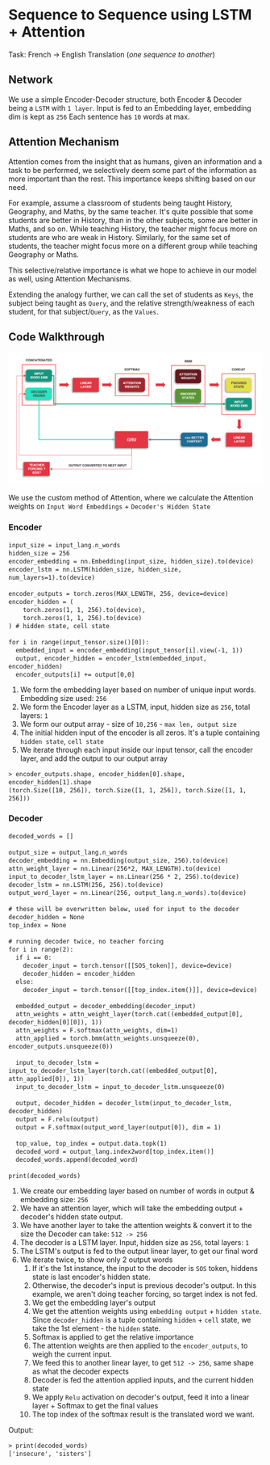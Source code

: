 # Sequence to Sequence using LSTM + Attention

Task: French -> English Translation (*one sequence to another*)

## Network 
We use a simple Encoder-Decoder structure, both Encoder & Decoder being a `LSTM` with `1 layer`.
Input is fed to an Embedding layer, embedding dim is kept as `256`
Each sentence has `10` words at max.

## Attention Mechanism

Attention comes from the insight that as humans, given an information and a task to be performed, we selectively deem some part of the information as more important than the rest.
This importance keeps shifting based on our need.

For example, assume a classroom of students being taught History, Geography, and Maths, by the same teacher.
It's quite possible that some students are better in History, than in the other subjects, some are better in Maths, and so on.
While teaching History, the teacher might focus more on students are who are weak in History.
Similarly, for the same set of students, the teacher might focus more on a different group while teaching Geography or Maths.

This selective/relative importance is what we hope to achieve in our model as well, using Attention Mechanisms.

Extending the analogy further, we can call the set of students as `Keys`, the subject being taught as `Query`, and the relative strength/weakness of each student, for that subject/`Query`, as the `Values`. 


## Code Walkthrough


![Attention Mechanism](attention.png "Attention Mechanism")

We use the custom method of Attention, where we calculate the Attention weights on `Input Word Embeddings` + `Decoder's Hidden State`

### Encoder

```
input_size = input_lang.n_words
hidden_size = 256
encoder_embedding = nn.Embedding(input_size, hidden_size).to(device)
encoder_lstm = nn.LSTM(hidden_size, hidden_size, num_layers=1).to(device)

encoder_outputs = torch.zeros(MAX_LENGTH, 256, device=device)
encoder_hidden = (
    torch.zeros(1, 1, 256).to(device),
    torch.zeros(1, 1, 256).to(device)
) # hidden state, cell state

for i in range(input_tensor.size()[0]):
  embedded_input = encoder_embedding(input_tensor[i].view(-1, 1))
  output, encoder_hidden = encoder_lstm(embedded_input, encoder_hidden)
  encoder_outputs[i] += output[0,0]
```

1. We form the embedding layer based on number of unique input words. Embedding size used: `256`
2. We form the Encoder layer as a LSTM, input, hidden size as `256`, total layers: `1`
3. We form our output array - size of `10,256` - `max len, output size`
4. The initial hidden input of the encoder is all zeros. It's a tuple containing `hidden state`, `cell state`
5. We iterate through each input inside our input tensor, call the encoder layer, and add the output to our output array

```
> encoder_outputs.shape, encoder_hidden[0].shape, encoder_hidden[1].shape
(torch.Size([10, 256]), torch.Size([1, 1, 256]), torch.Size([1, 1, 256]))
```

### Decoder

```
decoded_words = []

output_size = output_lang.n_words
decoder_embedding = nn.Embedding(output_size, 256).to(device)
attn_weight_layer = nn.Linear(256*2, MAX_LENGTH).to(device)
input_to_decoder_lstm_layer = nn.Linear(256 * 2, 256).to(device)
decoder_lstm = nn.LSTM(256, 256).to(device)
output_word_layer = nn.Linear(256, output_lang.n_words).to(device)

# these will be overwritten below, used for input to the decoder
decoder_hidden = None
top_index = None

# running decoder twice, no teacher forcing
for i in range(2):
  if i == 0:
    decoder_input = torch.tensor([[SOS_token]], device=device)
    decoder_hidden = encoder_hidden
  else:
    decoder_input = torch.tensor([[top_index.item()]], device=device)

  embedded_output = decoder_embedding(decoder_input)
  attn_weights = attn_weight_layer(torch.cat((embedded_output[0], decoder_hidden[0][0]), 1))
  attn_weights = F.softmax(attn_weights, dim=1)
  attn_applied = torch.bmm(attn_weights.unsqueeze(0), encoder_outputs.unsqueeze(0))
  
  input_to_decoder_lstm = input_to_decoder_lstm_layer(torch.cat((embedded_output[0], attn_applied[0]), 1))
  input_to_decoder_lstm = input_to_decoder_lstm.unsqueeze(0)

  output, decoder_hidden = decoder_lstm(input_to_decoder_lstm, decoder_hidden)
  output = F.relu(output)
  output = F.softmax(output_word_layer(output[0]), dim = 1)

  top_value, top_index = output.data.topk(1)
  decoded_word = output_lang.index2word[top_index.item()]
  decoded_words.append(decoded_word)

print(decoded_words)
```

1. We create our embedding layer based on number of words in output & embedding size: `256`
2. We have an attention layer, which will take the embedding output + decoder's hidden state output.
3. We have another layer to take the attention weights & convert it to the size the Decoder can take: `512 -> 256`
4. The decoder is a LSTM layer. Input, hidden size as `256`, total layers: `1`
5. The LSTM's output is fed to the output linear layer, to get our final word
6. We iterate twice, to show only 2 output words
   1. If it's the 1st instance, the input to the decoder is `SOS` token, hiddens state is last encoder's hidden state.
   2. Otherwise, the decoder's input is previous decoder's output. In this example, we aren't doing teacher forcing, so target index is not fed.
   3. We get the embedding layer's output
   4. We get the attention weights using `embedding output` + `hidden state`. Since `decoder_hidden` is a tuple containing `hidden` + `cell` state, we take the 1st element - the `hidden` state.
   5. Softmax is applied to get the relative importance
   6. The attention weights are then applied to the `encoder_outputs`, to weigh the current input.
   7. We feed this to another linear layer, to get `512 -> 256`, same shape as what the decoder expects
   8. Decoder is fed the attention applied inputs, and the current hidden state
   9. We apply `Relu` activation on decoder's output, feed it into a linear layer + Softmax to get the final values
   10. The top index of the softmax result is the translated word we want.
   
Output:
```
> print(decoded_words)
['insecure', 'sisters']
```